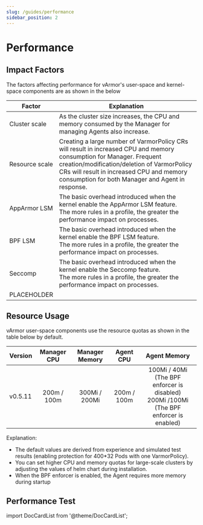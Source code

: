 ```yaml
---
slug: /guides/performance
sidebar_position: 2
---
```


# Performance

## Impact Factors

The factors affecting performance for vArmor's user-space and kernel-space components are as shown in the below

| Factor         | Explanation |
| -------------- | ----------- |
| Cluster scale  | As the cluster size increases, the CPU and memory consumed by the Manager for managing Agents also increase.|
| Resource scale | Creating a large number of VarmorPolicy CRs will result in increased CPU and memory consumption for Manager. Frequent creation/modification/deletion of VarmorPolicy CRs will result in increased CPU and memory consumption for both Manager and Agent in response.|
| AppArmor LSM   | The basic overhead introduced when the kernel enable the AppArmor LSM feature.<br />The more rules in a profile, the greater the performance impact on processes.|
| BPF LSM        | The basic overhead introduced when the kernel enable the BPF LSM feature.<br />The more rules in a profile, the greater the performance impact on processes.|
| Seccomp        | The basic overhead introduced when the kernel enable the Seccomp feature.<br />The more rules in a profile, the greater the performance impact on processes.|
|PLACEHOLDER||

## Resource Usage

vArmor user-space components use the resource quotas as shown in the table below by default.

| Version | Manager CPU | Manager Memory | Agent CPU   | Agent Memory |
| ------- |:-----------:|:--------------:|:-----------:|:-----------------------------------------------------------------------------------------:|
| v0.5.11 | 200m / 100m | 300Mi / 200Mi  | 200m / 100m | 100Mi / 40Mi (The BPF enforcer is disabled)<br />200Mi /100Mi (The BPF enforcer is enabled) |

Explanation:

* The default values are derived from experience and simulated test results (enabling protection for 400*32 Pods with one VarmorPolicy).
* You can set higher CPU and memory quotas for large-scale clusters by adjusting the values of helm chart during installation.
* When the BPF enforcer is enabled, the Agent requires more memory during startup

## Performance Test

import DocCardList from '@theme/DocCardList';

<DocCardList />
